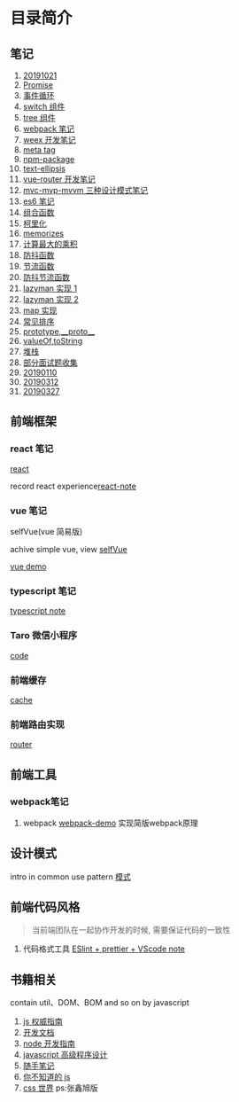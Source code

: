 <!--
 * @Author: shuwang_wu
 * @Date: 2021-05-07 10:31:26
 * @LastEditTime: 2021-05-22 18:06:12
 * @LastEditors: shuwang_wu
 * @Description: README.md
 * @FilePath: \notes\README.md
-->

# 目录简介

## 笔记

1. [20191021](./notes/20191021.md) 
2. [Promise]('./notes/promise/promise.md')
3. [事件循环]('./notes/event-loop/event-loop.md')
4. [switch 组件](./notes/switch)
5. [tree 组件](./notes/tree)
6. [webpack 笔记](./notes/webpack)
7. [weex 开发笔记](./notes/weex)
8. [meta tag](./notes/meta-tag.md)
9. [npm-package](./notes/npm-package.md)
10. [text-ellipsis](./notes/text-ellipsis.md)
11. [vue-router 开发笔记](./notes/vue-router.md)
12. [mvc-mvp-mvvm 三种设计模式笔记](./notes/mvp-mvc-mvvm.md)
13. [es6 笔记](./notes/es6.md)
14. [组合函数](./notes/assets/curry/compose.html)
15. [柯里化](./notes/assets/curry/curry.html)
16. [memorizes](./notes/assets/curry/memorizes.html)
17. [计算最大的乘积](./notes/assets/html/computeMaxProduct.html)
18. [防抖函数](./notes/assets/html/debounce.html)
19. [节流函数](./notes/assets/html/throttle.html)
20. [防抖节流函数](./notes/assets/js/debounce-throttle.js)
21. [lazyman 实现 1](./notes/assets/js/LazyMan.js)
22. [lazyman 实现 2](./notes/assets/js/LazyMan2.js)
23. [map 实现](./notes/assets/js/map.js)
24. [常见排序](./notes/assets/js/Sort.md)
25. [prototype,\_\_proto\_\_](./notes/notes/html/prototypeAnd__proto__.html)
26. [valueOf,toString](./notes/notes/html/valueOfAndToString.html)
27. [堆栈](./notes/notes/html/stack-heap.md)
28. [部分面试题收集](./notes/notes/README.md)
29. [20190110](./notes/notes/20190110.md)
30. [20190312](./notes/notes/20190312.md)
31. [20190327](./notes/notes/20190327.md)

## 前端框架

### react 笔记

[react](./react)

record react experience[react-note](./javascript/react)

### vue 笔记

selfVue(vue 简易版)

achive simple vue, view [selfVue](./javascript/selfVue/README.md)

[vue demo](https://github.com/ID071108/vue-demo)

### typescript 笔记

[typescript note](./typeScipt)

### Taro 微信小程序

[code](./code)

### 前端缓存

[cache](./cache)

### 前端路由实现

[router](./web-router)

## 前端工具

### webpack笔记

1. webpack
   [webpack-demo](./webpack/webpack-demo/README.md)
   实现简版webpack原理

## 设计模式

intro in common use pattern
[模式](./DesignPattern/factory.html)

## 前端代码风格

> 当前端团队在一起协作开发的时候, 需要保证代码的一致性

1. 代码格式工具
   [ESlint + prettier + VScode note](./notes/code-style.md)

## 书籍相关

contain util、DOM、BOM and so on by javascript

1. [js 权威指南](./javascript/js权威指南)
2. [开发文档](./javascript/md)
3. [node 开发指南](./javascript/scripts/lib/callee.js)
4. [javascript 高级程序设计](./javascript/prefessionalJs3rd)
5. [随手笔记](./javascript/requirejs)
6. [你不知道的 js](./javascript/youdonotknowjs)
7. [css 世界]('./notes/css_word/promise.md') ps:张鑫旭版